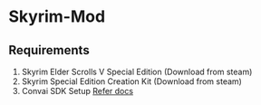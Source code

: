 # Skyrim-Mod
## Requirements
1. Skyrim Elder Scrolls V Special Edition (Download from steam)
2. Skyrim Special Edition Creation Kit (Download from steam)
3. Convai SDK Setup [Refer docs](ConvaiSDK/README.md)
